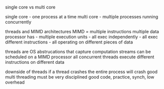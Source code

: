 single core vs multi core

single core - one process at a time
multi core - multiple processes running concurrently

threads and MIMD architectures
MIMD = multiple instructions multiple data
processor has
    - multiple execution units
    - all exec independently
    - all exec different instructions
    - all operating on different pieces of data

threads are OS abstrucations that capture computation streams
can be scheduled on a MIMD processor
all concurrent threads execute different instructions on different data

downside of threads
if a thread crashes the entire process will crash 
good multi threading must be very disciplined
good code, practice, synch, low overhead